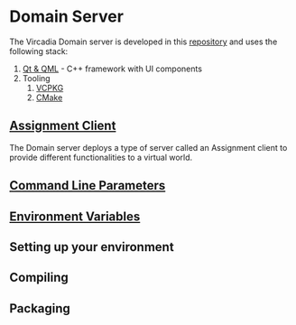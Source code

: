 # Domain Server

The Vircadia Domain server is developed in this [repository](https://github.com/vircadia/vircadia) and uses the following stack:

1. [Qt & QML](https://qt.io/) - C++ framework with UI components
1. Tooling
    1. [VCPKG](https://github.com/microsoft/vcpkg)
    1. [CMake](https://cmake.org/)

## [Assignment Client](./assignment-client/)

The Domain server deploys a type of server called an Assignment client to provide different functionalities to a virtual world.

## [Command Line Parameters](./command-line-parameters.md)
## [Environment Variables](./environment-variables.md)

## Setting up your environment

## Compiling

## Packaging

